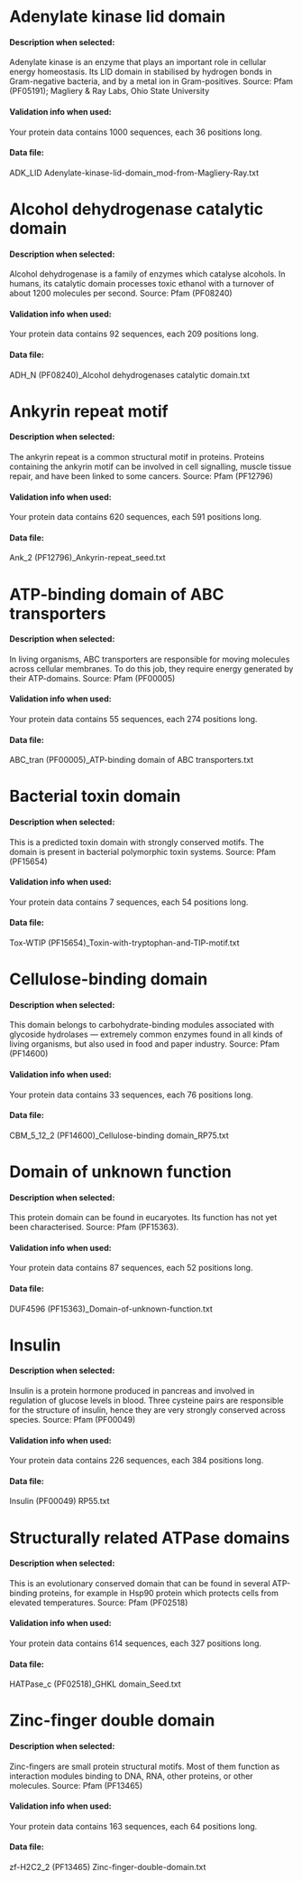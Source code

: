 # Adenylate kinase lid domain

#### Description when selected:
Adenylate kinase is an enzyme that plays an important role in cellular energy homeostasis. Its LID domain in stabilised by hydrogen bonds in Gram-negative bacteria, and by a metal ion in Gram-positives.
Source: Pfam (PF05191); Magliery & Ray Labs, Ohio State University

#### Validation info when used:
Your protein data contains 1000 sequences, each 36 positions long.

#### Data file:
ADK_LID Adenylate-kinase-lid-domain_mod-from-Magliery-Ray.txt



# Alcohol dehydrogenase catalytic domain

#### Description when selected:
Alcohol dehydrogenase is a family of enzymes which catalyse alcohols. In humans, its catalytic domain processes toxic ethanol with a turnover of about 1200 molecules per second.
Source: Pfam (PF08240)

#### Validation info when used:
Your protein data contains 92 sequences, each 209 positions long.

#### Data file:
ADH_N (PF08240)_Alcohol dehydrogenases catalytic domain.txt



# Ankyrin repeat motif

#### Description when selected:
The ankyrin repeat is a common structural motif in proteins. Proteins containing the ankyrin motif can be involved in cell signalling, muscle tissue repair, and have been linked to some cancers.
Source: Pfam (PF12796)

#### Validation info when used:
Your protein data contains 620 sequences, each 591 positions long.

#### Data file:
Ank_2 (PF12796)_Ankyrin-repeat_seed.txt



# ATP-binding domain of ABC transporters

#### Description when selected:
In living organisms, ABC transporters are responsible for moving molecules across cellular membranes. To do this job, they require energy generated by their ATP-domains.
Source: Pfam (PF00005)

#### Validation info when used:
Your protein data contains 55 sequences, each 274 positions long.

#### Data file:
ABC_tran (PF00005)_ATP-binding domain of ABC transporters.txt



# Bacterial toxin domain

#### Description when selected:
This is a predicted toxin domain with strongly conserved motifs. The domain is present in bacterial polymorphic toxin systems.
Source: Pfam (PF15654)

#### Validation info when used:
Your protein data contains 7 sequences, each 54 positions long.

#### Data file:
Tox-WTIP (PF15654)_Toxin-with-tryptophan-and-TIP-motif.txt



# Cellulose-binding domain

#### Description when selected:
This domain belongs to carbohydrate-binding modules associated with glycoside hydrolases — extremely common enzymes found in all kinds of living organisms, but also used in food and paper industry.
Source: Pfam (PF14600)

#### Validation info when used:
Your protein data contains 33 sequences, each 76 positions long.

#### Data file:
CBM_5_12_2 (PF14600)_Cellulose-binding domain_RP75.txt



# Domain of unknown function

#### Description when selected:
This protein domain can be found in eucaryotes. 
Its function has not yet been characterised.
Source: Pfam (PF15363).

#### Validation info when used:
Your protein data contains 87 sequences, each 52 positions long.
 
#### Data file:
DUF4596 (PF15363)_Domain-of-unknown-function.txt



# Insulin

#### Description when selected:
Insulin is a protein hormone produced in pancreas and involved in regulation of glucose levels in blood. Three cysteine pairs are responsible for the structure of insulin, hence they are very strongly conserved across species.
Source: Pfam (PF00049)

#### Validation info when used:
Your protein data contains 226 sequences, each 384 positions long.

#### Data file:
Insulin (PF00049) RP55.txt



# Structurally related ATPase domains

#### Description when selected:
This is an evolutionary conserved domain that can be found in several ATP-binding proteins, for example in Hsp90 protein which protects cells from elevated temperatures. 
Source: Pfam (PF02518)

#### Validation info when used:
Your protein data contains 614 sequences, each 327 positions long.

#### Data file:
HATPase_c (PF02518)_GHKL domain_Seed.txt



# Zinc-finger double domain

#### Description when selected:
Zinc-fingers are small protein structural motifs. Most of them function as interaction modules binding to DNA, RNA, other proteins, or other molecules.
Source: Pfam (PF13465)

#### Validation info when used:
Your protein data contains 163 sequences, each 64 positions long.

#### Data file:
zf-H2C2_2 (PF13465) Zinc-finger-double-domain.txt

